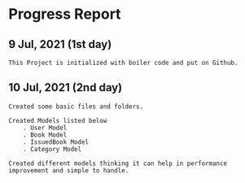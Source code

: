 # Progress Report


## 9 Jul, 2021 (1st day)

    This Project is initialized with boiler code and put on Github.


## 10 Jul, 2021 (2nd day)

    Created some basic files and folders.
    
    Created Models listed below
        . User Model
        . Book Model
        . IssuedBook Model
        . Category Model

    Created different models thinking it can help in performance improvement and simple to handle.
        
    